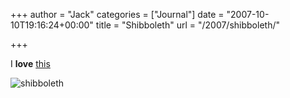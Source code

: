 +++
author = "Jack"
categories = ["Journal"]
date = "2007-10-10T19:16:24+00:00"
title = "Shibboleth"
url = "/2007/shibboleth/"

+++

I **love** [this][1] 

<img src="/files//shibboleth-20071010-201454.jpg" alt="shibboleth" border="0" />

 [1]: http://www.guardian.co.uk/arts/gallery/2007/oct/08/1?picture=330909247